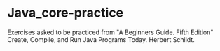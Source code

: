# Java_core-practice
Exercises asked to be practiced from 
"A Beginners Guide. Fifth Edition" Create, Compile, and Run Java Programs Today. Herbert Schildt.
